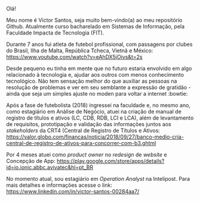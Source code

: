 Olá! 

Meu nome é Victor Santos, seja muito bem-vindo(a) ao meu repositório Github. 
Atualmente curso bacharelado em Sistemas de Informação, pela Faculdade Impacta de Tecnologia (FIT).

Durante 7 anos fui atleta de futebol profissional, com passagens por clubes do Brasil, Ilha de Malta, República Tcheca, Vietnã e México: https://www.youtube.com/watch?v=eAhDX5jOivs&t=2s 

Desde pequeno eu tinha em mente que no futuro estaria envolvido em algo relacionado à tecnologia e, ajudar aos outros com menos conhecimento tecnológico. Não tem sensação melhor do que auxiliar as pessoas na resolução de problemas e ver em seu semblante a expressão de gratidão - ainda que seja um simples ajuste no moden para voltar a internet :bowtie:

Após a fase de futebolista (2018) ingressei na faculdade e, no mesmo ano, como estagiário em Análise de Negócio, atuei na criação de manual de registro de títulos e ativos (LC, CDB, RDB, LCI e LCA), além de levantamento de requisitos, 
prototipação e validação das informações juntos aos *stakeholders* da CRT4 (Central de Registro de Títulos e Ativos: https://valor.globo.com/financas/noticia/2018/09/27/banco-medio-cria-central-de-registro-de-ativos-para-concorrer-com-b3.ghtml

Por 4 meses atuei como *product owner* no *redesign* de *website* e Concepção de App: https://play.google.com/store/apps/details?id=io.ionic.abbc.avivatec&hl=pt_BR

No momento atual, sou estagiário em *Operation Analyst* na Intelipost. Para mais detalhes e informações acesse o link: https://www.linkedin.com/in/victor-santos-00284aa7/
                                                                                                                     





